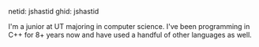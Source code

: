 netid: jshastid
ghid: jshastid

I'm a junior at UT majoring in computer science. I've been programming in C++ for 8+ years now and have used a handful of other languages as well.
